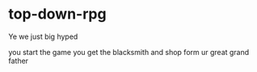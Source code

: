 # top-down-rpg


Ye we just big hyped


you start the game
you get the blacksmith and shop form ur great grand father
